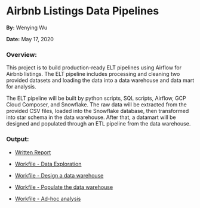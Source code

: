 # Airbnb Listings Data Pipelines

**By:** Wenying Wu

**Date:** May 17, 2020

### Overview:
This project is to build production-ready ELT pipelines using Airflow for Airbnb listings. The ELT pipeline includes processing and cleaning two provided datasets and loading the data into a data warehouse and data mart for analysis.

The ELT pipeline will be built by python scripts, SQL scripts, Airflow, GCP Cloud Composer, and Snowflake. The raw data will be extracted from the provided CSV files, loaded into the Snowflake database, then transformed into star schema in the data warehouse. After that, a datamart will be designed and populated through an ETL pipeline from the data warehouse.


### Output:
- [Written Report]()

- [Workfile - Data Exploration]()

- [Workfile - Design a data warehouse]() 

- [Workfile - Populate the data warehouse]() 

- [Workfile - Ad-hoc analysis]()

